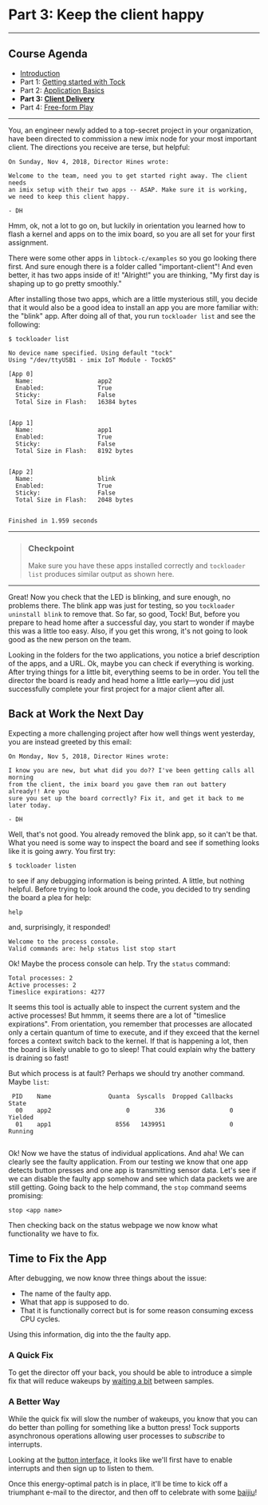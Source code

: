 Part 3: Keep the client happy
=============================

---

## Course Agenda

- [Introduction](README.md)
- Part 1: [Getting started with Tock](environment.md)
- Part 2: [Application Basics](application.md)
- **Part 3: [Client Delivery](client.md)**
- Part 4: [Free-form Play](freeform.md)

---

You, an engineer newly added to a top-secret project in your organization,
have been directed to commission a new imix node for your most important client.
The directions you receive are terse, but helpful:

```
On Sunday, Nov 4, 2018, Director Hines wrote:

Welcome to the team, need you to get started right away. The client needs
an imix setup with their two apps -- ASAP. Make sure it is working,
we need to keep this client happy.

- DH
```

Hmm, ok, not a lot to go on, but luckily in orientation you learned how
to flash a kernel and apps on to the imix board, so you are all set for
your first assignment.

There were some other apps in `libtock-c/examples` so you go looking there first.
And sure enough there is a folder called "important-client"! And even better,
it has two apps inside of it! "Alright!" you are thinking, "My first day
is shaping up to go pretty smoothly."

After installing those two apps, which are a little mysterious still, you
decide that it would also be a good idea to install an app you are more
familiar with: the "blink" app. After doing all of that, you run `tockloader
list` and see the following:

```
$ tockloader list

No device name specified. Using default "tock"
Using "/dev/ttyUSB1 - imix IoT Module - TockOS"

[App 0]
  Name:                  app2
  Enabled:               True
  Sticky:                False
  Total Size in Flash:   16384 bytes


[App 1]
  Name:                  app1
  Enabled:               True
  Sticky:                False
  Total Size in Flash:   8192 bytes


[App 2]
  Name:                  blink
  Enabled:               True
  Sticky:                False
  Total Size in Flash:   2048 bytes


Finished in 1.959 seconds
```

---
> ### Checkpoint
>
> Make sure you have these apps installed correctly and `tockloader list`
> produces similar output as shown here.
---

Great! Now you check that the LED is blinking, and sure enough, no problems
there. The blink app was just for testing, so you `tockloader uninstall blink`
to remove that. So far, so good, Tock!
But, before you prepare to head home after a
successful day, you start to wonder if maybe this was a little too easy. Also,
if you get this wrong, it's not going to look good as the new person on the team.

Looking in the folders for the two applications, you notice a brief description
of the apps, and a URL. Ok, maybe you can check if everything is working.
After trying things for a little bit, everything seems to be in order. You
tell the director the board is ready and head home a little early&mdash;you did
just successfully complete your first project for a major client after all.


## Back at Work the Next Day

Expecting a more challenging project after how well things went yesterday, you are
instead greeted by this email:

```
On Monday, Nov 5, 2018, Director Hines wrote:

I know you are new, but what did you do?? I've been getting calls all morning
from the client, the imix board you gave them ran out battery already!! Are you
sure you set up the board correctly? Fix it, and get it back to me later today.

- DH
```

Well, that's not good. You already removed the blink app, so it can't be that.
What you need is some way to inspect the board and see if something looks like
it is going awry. You first try:

```
$ tockloader listen
```

to see if any debugging information is being printed. A little, but nothing
helpful. Before trying to look around the code, you decided to try sending the
board a plea for help:

```
help
```

and, surprisingly, it responded!

```
Welcome to the process console.
Valid commands are: help status list stop start
```

Ok! Maybe the process console can help. Try the `status` command:

```
Total processes: 2
Active processes: 2
Timeslice expirations: 4277
```

It seems this tool is actually able to inspect the current system and the active
processes! But hmmm, it seems there are a lot of "timeslice expirations". From
orientation, you remember that processes are allocated only a certain quantum
of time to execute, and if they exceed that the kernel forces a context switch
back to the kernel. If that is happening a lot, then the board is likely unable
to go to sleep! That could explain why the battery is draining so fast!

But which process is at fault? Perhaps we should try another command.
Maybe `list`:

```
 PID    Name                Quanta  Syscalls  Dropped Callbacks    State
  00	app2                     0       336                  0  Yielded
  01	app1                  8556   1439951                  0  Running


```

Ok! Now we have the status of individual applications. And aha! We can clearly
see the faulty application. From our testing we know that one app detects
button presses and one app is transmitting sensor data. Let's see if we can
disable the faulty app somehow and see which data packets we are still getting.
Going back to the help command, the `stop` command seems promising:

```
stop <app name>
```

Then checking back on the status webpage we now know what functionality we
have to fix.


## Time to Fix the App

After debugging, we now know three things about the issue:

- The name of the faulty app.
- What that app is supposed to do.
- That it is functionally correct but is for some reason consuming excess CPU cycles.

Using this information, dig into the the faulty app.

### A Quick Fix

To get the director off your back, you should be able to introduce a simple fix
that will reduce wakeups by
[waiting a bit](https://github.com/tock/libtock-c/blob/21234c671eee0ae491faa5d23f35f3762b25c522/libtock/timer.h#L76)
between samples.

### A Better Way

While the quick fix will slow the number of wakeups, you know that you can do
better than polling for something like a button press! Tock supports
asynchronous operations allowing user processes to _subscribe_ to interrupts.

Looking at the [button interface](https://github.com/tock/libtock-c/blob/master/libtock/button.h),
it looks like we'll first have to enable interrupts and then sign up to listen to them.

Once this energy-optimal patch is in place, it'll be time to kick off a
triumphant e-mail to the director, and then off to celebrate with some
[baijiu](https://en.wikipedia.org/wiki/Baijiu)!

